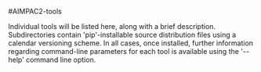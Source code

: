 #AIMPAC2-tools

Individual tools will be listed here, along with a brief description. Subdirectories contain 'pip'-installable source distribution files using a calendar versioning scheme. 
In all cases, once installed, further information regarding command-line parameters for each tool is available using the '--help' command line option.
